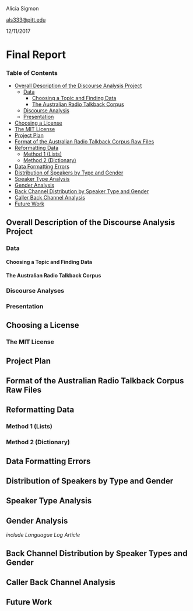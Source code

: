 Alicia Sigmon

als333@pitt.edu

12/11/2017

# Final Report

### Table of Contents

- [Overall Description of the Discourse Analysis Project](#Overall-Description-of-the-Discourse-Analysis-Project) 
	- [Data](#Data)
		- [Choosing a Topic and Finding Data](#Choosing-a-Topic-and-Finding-Data)
		- [The Australian Radio Talkback Corpus](#The-Australian-Radio-Talkback-Corpus)
	- [Discourse Analysis](#Discourse-Analysis)
	- [Presentation](#Presentation)
- [Choosing a License](#Choosing-a-License)
- [The MIT License](#The-MIT-License)
- [Project Plan](#Project-Plan)
- [Format of the Australian Radio Talkback Corpus Raw Files](#Format-of-the-Australian-Radio-Talkback-Corpus-Raw-Files)
- [Reformatting Data](#Reformatting-Data)
	- [Method 1 (Lists)](#Method-1-(Lists))
	- [Method 2 (Dictionary)](#Method-2-(Dictionary))
- [Data Formatting Errors](#Data-Formatting-Errors)
- [Distribution of Speakers by Type and Gender](#Distribution-of-Speakers-by-Type-and-Gender)
- [Speaker Type Analysis](#Speaker-Type-Analysis) 
- [Gender Analysis](#Gender-Analysis)
- [Back Channel Distribution by Speaker Type and Gender](#Back-Channel-Distribution-by-Speaker-Type-and-Gender)
- [Caller Back Channel Analysis](#Caller-Back-Channel-Analysis)
- [Future Work](#Future-Work)

## Overall Description of the Discourse Analysis Project

### Data
#### Choosing a Topic and Finding Data
#### The Australian Radio Talkback Corpus

### Discourse Analyses

### Presentation


## Choosing a License

### The MIT License

## Project Plan

## Format of the Australian Radio Talkback Corpus Raw Files

## Reformatting Data

### Method 1 (Lists)

### Method 2 (Dictionary)

## Data Formatting Errors

## Distribution of Speakers by Type and Gender

## Speaker Type Analysis

## Gender Analysis 

*include Languague Log Article*

## Back Channel Distribution by Speaker Types and Gender

## Caller Back Channel Analysis

## Future Work